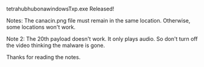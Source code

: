 
tetrahubhubonawindowsTxp.exe Released!

Notes: The canacin.png file must remain in the same location. Otherwise, some locations won't work.

Note 2:
The 20th payload doesn't work. It only plays audio. So don't turn off the video thinking the malware is gone.

Thanks for reading the notes.
